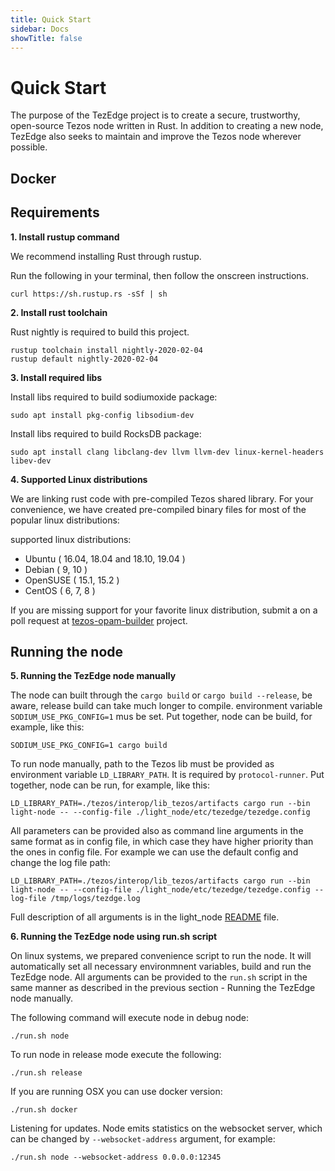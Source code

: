 ```yaml
---
title: Quick Start
sidebar: Docs
showTitle: false
---
```


Quick Start
===========

The purpose of the TezEdge project is to create a secure, trustworthy, open-source Tezos node written in Rust.
In addition to creating a new node, TezEdge also seeks to maintain and improve the Tezos node wherever possible. 

Docker  
------------


Requirements
------------

**1. Install rustup command** 

We recommend installing Rust through rustup.

Run the following in your terminal, then follow the onscreen instructions.

```
curl https://sh.rustup.rs -sSf | sh
```

**2. Install rust toolchain** 

Rust nightly is required to build this project.
```
rustup toolchain install nightly-2020-02-04
rustup default nightly-2020-02-04
```

**3. Install required libs**

Install libs required to build sodiumoxide package:
```
sudo apt install pkg-config libsodium-dev
```

Install libs required to build RocksDB package:
```
sudo apt install clang libclang-dev llvm llvm-dev linux-kernel-headers libev-dev
```

**4. Supported Linux distributions**

We are linking rust code with pre-compiled Tezos shared library. For your convenience, we have created pre-compiled binary files
for most of the popular linux distributions:

supported linux distributions:
* Ubuntu ( 16.04, 18.04 and 18.10, 19.04 )
* Debian ( 9, 10 )
* OpenSUSE ( 15.1, 15.2 ) 
* CentOS ( 6, 7, 8 )
    
If you are missing support for your favorite linux distribution, submit a on a poll request at [tezos-opam-builder](https://github.com/simplestaking/tezos-opam-builder) project.

Running the node
------------

**5. Running the TezEdge node manually** 

The node can built through the `cargo build` or `cargo build --release`, be aware, release build can take 
much longer to compile. environment variable `SODIUM_USE_PKG_CONFIG=1` mus be set. Put together, node can be build, for example, like this:
```
SODIUM_USE_PKG_CONFIG=1 cargo build
```

To run node manually, path to the Tezos lib must be provided as environment variable `LD_LIBRARY_PATH`. It is required
by `protocol-runner`. Put together, node can be run, for example, like this:
```
LD_LIBRARY_PATH=./tezos/interop/lib_tezos/artifacts cargo run --bin light-node -- --config-file ./light_node/etc/tezedge/tezedge.config
```

All parameters can be provided also as command line arguments in the same format as in config file, in which case 
they have higher priority than the ones in config file. For example we can use the default config and change the log file path:
```
LD_LIBRARY_PATH=./tezos/interop/lib_tezos/artifacts cargo run --bin light-node -- --config-file ./light_node/etc/tezedge/tezedge.config --log-file /tmp/logs/tezdge.log
```

Full description of all arguments is in the light_node [README](light_node/README.md) file.



**6. Running the TezEdge node using run.sh script** 

On linux systems, we prepared convenience script to run the node. It will automatically set all necessary environmnent variables, build and run the TezEdge node. 
All arguments can be provided to the `run.sh` script in the same manner as described in the previous section - Running the TezEdge node manually.

The following command will execute node in debug node:

```
./run.sh node
```

To run node in release mode execute the following:

```
./run.sh release
```

If you are running OSX you can use docker version:

```
./run.sh docker
```

Listening for updates. Node emits statistics on the websocket server, which can be changed by `--websocket-address` argument, for example:

```
./run.sh node --websocket-address 0.0.0.0:12345
```
